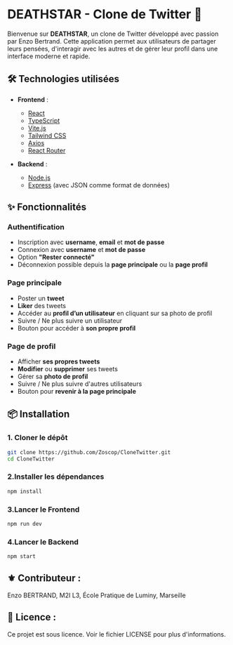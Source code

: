 # DEATHSTAR - Clone de Twitter 🚀

Bienvenue sur **DEATHSTAR**, un clone de Twitter développé avec passion par Enzo Bertrand. Cette application permet aux utilisateurs de partager leurs pensées, d'interagir avec les autres et de gérer leur profil dans une interface moderne et rapide.

## 🛠️ Technologies utilisées

- **Frontend** :
  - [React](https://reactjs.org/)
  - [TypeScript](https://www.typescriptlang.org/)
  - [Vite.js](https://vitejs.dev/)
  - [Tailwind CSS](https://tailwindcss.com/)
  - [Axios](https://axios-http.com/)
  - [React Router](https://reactrouter.com/)

- **Backend** :
  - [Node.js](https://nodejs.org/)
  - [Express](https://expressjs.com/) (avec JSON comme format de données)

## ✨ Fonctionnalités

### Authentification
- Inscription avec **username**, **email** et **mot de passe**
- Connexion avec **username** et **mot de passe**
- Option **"Rester connecté"**
- Déconnexion possible depuis la **page principale** ou la **page profil**

### Page principale
- Poster un **tweet**
- **Liker** des tweets
- Accéder au **profil d’un utilisateur** en cliquant sur sa photo de profil
- Suivre / Ne plus suivre un utilisateur
- Bouton pour accéder à **son propre profil**

### Page de profil
- Afficher **ses propres tweets**
- **Modifier** ou **supprimer** ses tweets
- Gérer sa **photo de profil**
- Suivre / Ne plus suivre d'autres utilisateurs
- Bouton pour **revenir à la page principale**

## 📦 Installation

### 1. Cloner le dépôt
```bash
git clone https://github.com/Zoscop/CloneTwitter.git
cd CloneTwitter
```

### 2.Installer les dépendances
```bash
npm install
```

### 3.Lancer le Frontend
```bash
npm run dev
```

### 4.Lancer le Backend
```bash
npm start
```

## ⚜️ Contributeur :
Enzo BERTRAND, M2I L3, École Pratique de Luminy, Marseille

## 📜 Licence :
Ce projet est sous licence. Voir le fichier LICENSE pour plus d'informations.
